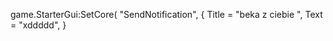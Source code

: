 game.StarterGui:SetCore(
    "SendNotification",
    {
	Title = "beka z ciebie ",
	Text = "xddddd",
}
